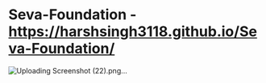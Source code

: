 # Seva-Foundation - https://harshsingh3118.github.io/Seva-Foundation/

![Uploading Screenshot (22).png…]()
